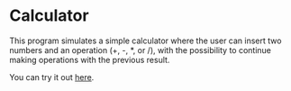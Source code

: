 # Calculator
This program simulates a simple calculator where the user can insert two numbers and an operation (+, -, *, or /), with the possibility to continue making operations with the previous result.
   
You can try it out [here](https://replit.com/@damachad/calculator?v=1).
